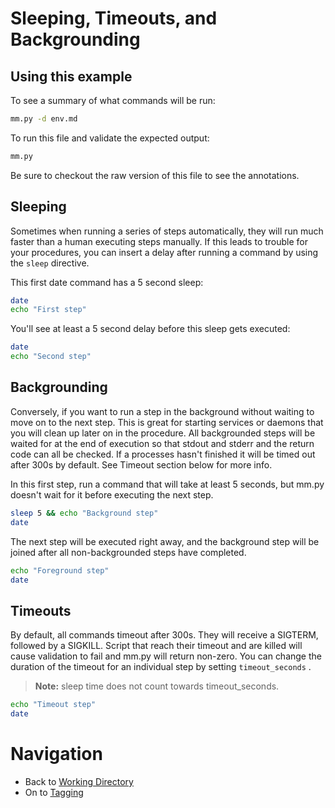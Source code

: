 # Sleeping, Timeouts, and Backgrounding

## Using this example
To see a summary of what commands will be run:

```bash
mm.py -d env.md
```

To run this file and validate the expected output:

```bash
mm.py
```

Be sure to checkout the raw version of this file to see the annotations.

## Sleeping

Sometimes when running a series of steps automatically, they will run much faster than a human executing steps manually. If this leads to trouble for your procedures, you can insert a delay after running a command by using the ```sleep``` directive.

This first date command has a 5 second sleep:

<!-- STEP 
name: Step with a sleep
sleep: 5
expected_stdout_lines:
  - First step
-->

```bash
date
echo "First step"
```

<!-- END_STEP -->

You'll see at least a 5 second delay before this sleep gets executed:

<!-- STEP 
name: Delayed step
expected_stdout_lines:
  - Second step
-->

```bash
date
echo "Second step"
```

<!-- END_STEP -->

## Backgrounding

Conversely, if you want to run a step in the background without waiting to move on to the next step. This is great for starting services or daemons that you will clean up later on in the procedure. All backgrounded steps will be waited for at the end of execution so that stdout and stderr and the return code can all be checked. If a processes hasn't finished it will be timed out after 300s by default. See Timeout section below for more info.

In this first step, run a command that will take at least 5 seconds, but mm.py doesn't wait for it before executing the next step.

<!-- STEP 
name: Backgrounded step
background: true
expected_stdout_lines:
  - Background step
-->

```bash
sleep 5 && echo "Background step"
date
```

<!-- END_STEP -->

The next step will be executed right away, and the background step will be joined after all non-backgrounded steps have completed.

<!-- STEP 
name: Foreground step
expected_stdout_lines:
  - Foreground step
-->

```bash
echo "Foreground step"
date
```

<!-- END_STEP -->

## Timeouts

By default, all commands timeout after 300s. They will receive a SIGTERM, followed by a SIGKILL. Script that reach their timeout and are killed will cause validation to fail and mm.py will return non-zero. You can change the duration of the timeout for an individual step by setting ```timeout_seconds``` .

> **Note:** sleep time does not count towards timeout_seconds.

<!-- STEP 
name: Timeout step
timeout_seconds: 5
expected_stdout_lines:
  - Timeout step
-->

```bash
echo "Timeout step"
date
```

<!-- END_STEP -->

# Navigation

- Back to [Working Directory](working_dir.md)
- On to [Tagging](tagging.md)

